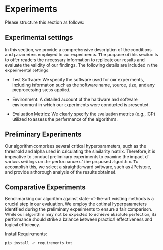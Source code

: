 # Experiments
Please structure this section as follows:

## Experimental settings
In this section, we provide a comprehensive description of the conditions and parameters employed in our experiments. The purpose of this section is to offer readers the necessary information to replicate our results and evaluate the validity of our findings. The following details are included in the experimental settings:

* Test Software: We specify the software used for our experiments, including information such as the software name, source, size, and any preprocessing steps applied.

* Environment: A detailed account of the hardware and software environment in which our experiments were conducted is presented.

* Evaluation Metrics: We clearly specify the evaluation metrics (e.g., ICP) utilized to assess the performance of the algorithms.



## Preliminary Experiments
Our algorithm comprises several critical hyperparameters, such as the threshold and alpha used in calculating the similarity matrix. Therefore, it is imperative to conduct preliminary experiments to examine the impact of various settings on the performance of the proposed algorithm. To accomplish this, we select a straightforward software, such as JPetstore, and provide a thorough analysis of the results obtained.


## Comparative Experiments
Benchmarking our algorithm against state-of-the-art existing methods is a crucial step in our evaluation. We employ the optimal hyperparameters identified during the preliminary experiments to ensure a fair comparison. While our algorithm may not be expected to achieve absolute perfection, its performance should strike a balance between practical effectiveness and logical efficiency.

Install Requirements:
```
pip install -r requirements.txt
```
